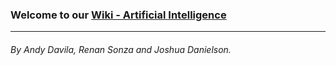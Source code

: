 ### Welcome to our [Wiki - Artificial Intelligence](https://github.com/balazodeldiablo/Software-Development-Tools---Assigment-2/tree/main/Artificial%20Intelligence%20-%20Wiki)
------
###### *By Andy Davila, Renan Sonza and Joshua Danielson.*
